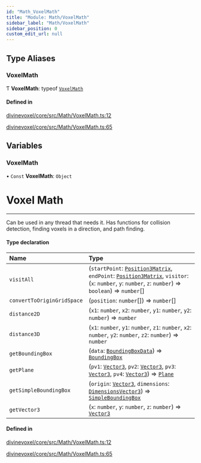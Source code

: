 ```yaml
---
id: "Math_VoxelMath"
title: "Module: Math/VoxelMath"
sidebar_label: "Math/VoxelMath"
sidebar_position: 0
custom_edit_url: null
---
```


## Type Aliases

### VoxelMath

Ƭ **VoxelMath**: typeof [`VoxelMath`](Math_VoxelMath.md#voxelmath-1)

#### Defined in

[divinevoxel/core/src/Math/VoxelMath.ts:12](https://github.com/lucasdamianjohnson/DivineVoxelEngine/blob/596fa7391478620ed460dfb4856ff0a763b91c49/divinevoxel/core/src/Math/VoxelMath.ts#L12)

[divinevoxel/core/src/Math/VoxelMath.ts:65](https://github.com/lucasdamianjohnson/DivineVoxelEngine/blob/596fa7391478620ed460dfb4856ff0a763b91c49/divinevoxel/core/src/Math/VoxelMath.ts#L65)

## Variables

### VoxelMath

• `Const` **VoxelMath**: `Object`

# Voxel Math
---
Can be used in any thread that needs it.
Has functions for collision detection, finding voxels in a direction, and path finding.

#### Type declaration

| Name | Type |
| :------ | :------ |
| `visitAll` | (`startPoint`: [`Position3Matrix`](Math_Types_Math_types.md#position3matrix), `endPoint`: [`Position3Matrix`](Math_Types_Math_types.md#position3matrix), `visitor`: (`x`: `number`, `y`: `number`, `z`: `number`) => `boolean`) => `number`[] |
| `convertToOriginGridSpace` | (`position`: `number`[]) => `number`[] |
| `distance2D` | (`x1`: `number`, `x2`: `number`, `y1`: `number`, `y2`: `number`) => `number` |
| `distance3D` | (`x1`: `number`, `y1`: `number`, `z1`: `number`, `x2`: `number`, `y2`: `number`, `z2`: `number`) => `number` |
| `getBoundingBox` | (`data`: [`BoundingBoxData`](Math_Classes_BoundingBox.md#boundingboxdata)) => [`BoundingBox`](../classes/Math_Classes_BoundingBox.BoundingBox.md) |
| `getPlane` | (`pv1`: [`Vector3`](../classes/Math_Classes_Vector3.Vector3.md), `pv2`: [`Vector3`](../classes/Math_Classes_Vector3.Vector3.md), `pv3`: [`Vector3`](../classes/Math_Classes_Vector3.Vector3.md), `pv4`: [`Vector3`](../classes/Math_Classes_Vector3.Vector3.md)) => [`Plane`](../classes/Math_Classes_Plane.Plane.md) |
| `getSimpleBoundingBox` | (`origin`: [`Vector3`](../classes/Math_Classes_Vector3.Vector3.md), `dimensions`: [`DimensionsVector3`](Math_Types_Math_types.md#dimensionsvector3)) => [`SimpleBoundingBox`](../classes/Math_Classes_SimpleBoundingBox.SimpleBoundingBox.md) |
| `getVector3` | (`x`: `number`, `y`: `number`, `z`: `number`) => [`Vector3`](../classes/Math_Classes_Vector3.Vector3.md) |

#### Defined in

[divinevoxel/core/src/Math/VoxelMath.ts:12](https://github.com/lucasdamianjohnson/DivineVoxelEngine/blob/596fa7391478620ed460dfb4856ff0a763b91c49/divinevoxel/core/src/Math/VoxelMath.ts#L12)

[divinevoxel/core/src/Math/VoxelMath.ts:65](https://github.com/lucasdamianjohnson/DivineVoxelEngine/blob/596fa7391478620ed460dfb4856ff0a763b91c49/divinevoxel/core/src/Math/VoxelMath.ts#L65)

